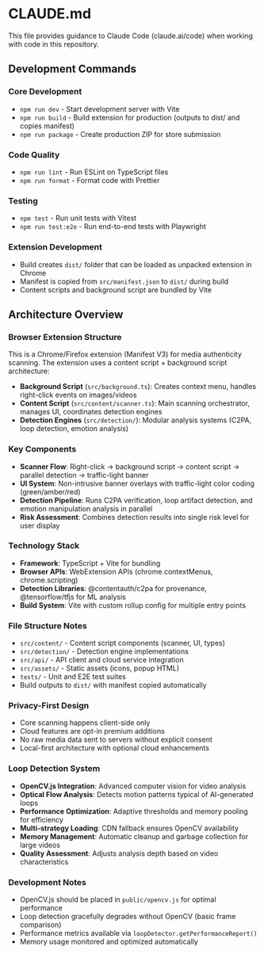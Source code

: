 # CLAUDE.md

This file provides guidance to Claude Code (claude.ai/code) when working with code in this repository.

## Development Commands

### Core Development
- `npm run dev` - Start development server with Vite
- `npm run build` - Build extension for production (outputs to dist/ and copies manifest)
- `npm run package` - Create production ZIP for store submission

### Code Quality
- `npm run lint` - Run ESLint on TypeScript files
- `npm run format` - Format code with Prettier

### Testing
- `npm test` - Run unit tests with Vitest
- `npm run test:e2e` - Run end-to-end tests with Playwright

### Extension Development
- Build creates `dist/` folder that can be loaded as unpacked extension in Chrome
- Manifest is copied from `src/manifest.json` to `dist/` during build
- Content scripts and background script are bundled by Vite

## Architecture Overview

### Browser Extension Structure
This is a Chrome/Firefox extension (Manifest V3) for media authenticity scanning. The extension uses a content script + background script architecture:

- **Background Script** (`src/background.ts`): Creates context menu, handles right-click events on images/videos
- **Content Script** (`src/content/scanner.ts`): Main scanning orchestrator, manages UI, coordinates detection engines
- **Detection Engines** (`src/detection/`): Modular analysis systems (C2PA, loop detection, emotion analysis)

### Key Components
- **Scanner Flow**: Right-click → background script → content script → parallel detection → traffic-light banner
- **UI System**: Non-intrusive banner overlays with traffic-light color coding (green/amber/red)
- **Detection Pipeline**: Runs C2PA verification, loop artifact detection, and emotion manipulation analysis in parallel
- **Risk Assessment**: Combines detection results into single risk level for user display

### Technology Stack
- **Framework**: TypeScript + Vite for bundling
- **Browser APIs**: WebExtension APIs (chrome.contextMenus, chrome.scripting)
- **Detection Libraries**: @contentauth/c2pa for provenance, @tensorflow/tfjs for ML analysis
- **Build System**: Vite with custom rollup config for multiple entry points

### File Structure Notes
- `src/content/` - Content script components (scanner, UI, types)
- `src/detection/` - Detection engine implementations
- `src/api/` - API client and cloud service integration
- `src/assets/` - Static assets (icons, popup HTML)
- `tests/` - Unit and E2E test suites
- Build outputs to `dist/` with manifest copied automatically

### Privacy-First Design
- Core scanning happens client-side only
- Cloud features are opt-in premium additions
- No raw media data sent to servers without explicit consent
- Local-first architecture with optional cloud enhancements

### Loop Detection System
- **OpenCV.js Integration**: Advanced computer vision for video analysis
- **Optical Flow Analysis**: Detects motion patterns typical of AI-generated loops
- **Performance Optimization**: Adaptive thresholds and memory pooling for efficiency
- **Multi-strategy Loading**: CDN fallback ensures OpenCV availability
- **Memory Management**: Automatic cleanup and garbage collection for large videos
- **Quality Assessment**: Adjusts analysis depth based on video characteristics

### Development Notes
- OpenCV.js should be placed in `public/opencv.js` for optimal performance
- Loop detection gracefully degrades without OpenCV (basic frame comparison)
- Performance metrics available via `loopDetector.getPerformanceReport()`
- Memory usage monitored and optimized automatically